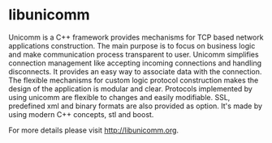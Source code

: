 libunicomm
==========

Unicomm is a C++ framework provides mechanisms for TCP based network applications construction. The main purpose is to focus on business logic and make communication process transparent to user. Unicomm simplifies connection management like accepting incoming connections and handling disconnects. It provides an easy way to associate data with the connection. The flexible mechanisms for custom logic protocol construction makes the design of the application is modular and clear. Protocols implemented by using unicomm are flexible to changes and easily modifiable. SSL, predefined xml and binary formats are also provided as option. It's made by using modern C++ concepts, stl and boost.

For more details please visit http://libunicomm.org.
